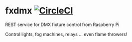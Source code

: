 # fxdmx [![CircleCI](https://circleci.com/gh/danesparza/fxdmx.svg?style=shield)](https://circleci.com/gh/danesparza/fxdmx)
REST service for DMX fixture control from Raspberry Pi

Control lights, fog machines, relays ... even flame throwers! 
